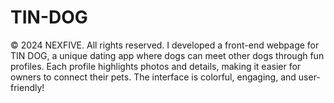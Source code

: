 # TIN-DOG
© 2024 NEXFIVE. All rights reserved. I developed a front-end webpage for TIN DOG, a unique dating app where dogs can meet other dogs through fun profiles. Each profile highlights photos and details, making it easier for owners to connect their pets. The interface is colorful, engaging, and user-friendly!
